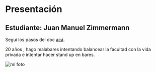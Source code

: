 # Presentación

## Estudiante: Juan Manuel Zimmermann

Seguí los pasos del doc [acá](https://docs.google.com/document/d/e/2PACX-1vTNHQ5dzaVFhKPd4UxLOGhZa9Ix_bDgpyIftq4gqzz7674dHmHkcH2oH9TpQ_TsghZkiSPBoUm2ftzM/pub).

20 años , hago malabares intentando balancear la facultad con la vida privada e intentar hacer stand up en bares.

![mi foto](foto.jpeg)